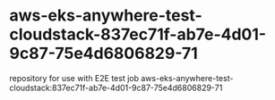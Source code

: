 # aws-eks-anywhere-test-cloudstack-837ec71f-ab7e-4d01-9c87-75e4d6806829-71
repository for use with E2E test job aws-eks-anywhere-test-cloudstack:837ec71f-ab7e-4d01-9c87-75e4d6806829-71
